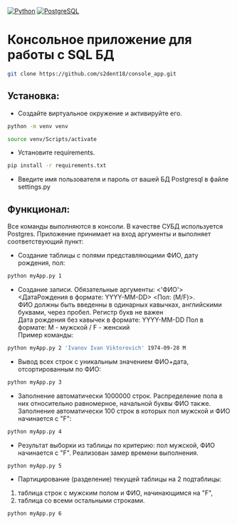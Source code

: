 [![Python](https://img.shields.io/badge/-Python-464646?style=flat-square&logo=Python)](https://www.python.org/) 
[![PostgreSQL](https://img.shields.io/badge/-PostgreSQL-464646?style=flat-square&logo=PostgreSQL)](https://www.postgresql.org/)  
# Консольное приложение для работы с SQL БД
```sh
git clone https://github.com/s2dent18/console_app.git
```
## Установка:  
- Создайте виртуальное окружение и активируйте его.  
```sh
python -m venv venv
```  
```sh
source venv/Scripts/activate
```  
- Установите requirements.  
```sh
pip install -r requirements.txt
```  
- Введите имя пользователя и пароль от вашей БД Postgresql в файле settings.py  
## Функционал:
Все команды выполняются в консоли. В качестве СУБД используется Postgres. Приложение принимает на вход аргументы и выполняет соответствующий пункт:
- Создание таблицы с полями представляющими ФИО, дату рождения, пол:
```sh
python myApp.py 1
```   
- Создание записи. Обязательные аргументы: <'ФИО'> <ДатаРождения в формате: YYYY-MM-DD> <Пол: (M/F)>.  
ФИО должны быть введенны в одинарных кавычках, английскими буквами, через пробел. Регистр букв не важен  
Дата рождения без кавычек в формате: YYYY-MM-DD 
Пол в формате: M - мужской / F - женский  
Пример команды:
```sh
python myApp.py 2 'Ivanov Ivan Viktorovich' 1974-09-28 M
```   
- Вывод всех строк с уникальным значением ФИО+дата, отсортированным по ФИО:
 ```sh
python myApp.py 3
```  
- Заполнение автоматически 1000000 строк. Распределение пола в них относительно равномерное,
начальной буквы ФИО также. Заполнение автоматически 100 строк в которых пол мужской и ФИО начинается с "F":
```sh
python myApp.py 4
```  
- Результат выборки из таблицы по критерию: пол мужской, ФИО начинается с "F". Реализован замер времени выполнения.
```sh
python myApp.py 5
```  
- Партицирование (разделение) текущей таблицы на 2 подтаблицы:
1. таблица строк с мужским полом и ФИО, начинающимся на "F",
2. таблица со всеми остальными строками.
```sh
python myApp.py 6
```  
